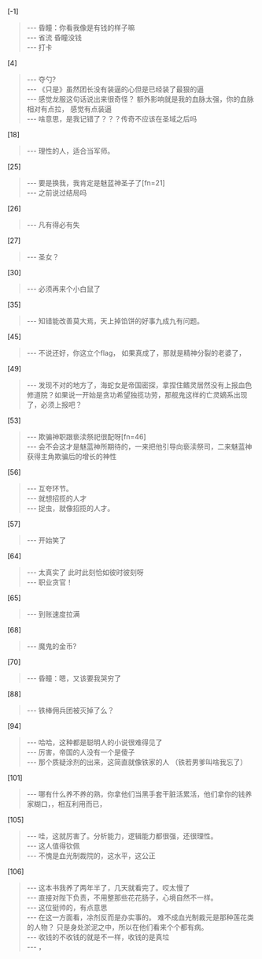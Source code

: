 
[-1] 
>--- 昏瞳：你看我像是有钱的样子嘛<br>
>--- 省流 昏瞳没钱<br>
>--- 打卡<br>

[4] 
>--- 夺勺?<br>
>--- 《只是》虽然团长没有装逼的心但是已经装了最狠的逼<br>
>--- 感觉龙服这句话说出来很奇怪？
额外影响就是我的血脉太强，你的血脉相对有点拉，
感觉有点装逼<br>
>--- 啥意思，是我记错了？？？传奇不应该在圣域之后吗<br>

[18] 
>--- 理性的人，适合当军师。<br>

[25] 
>--- 要是换我，我肯定是魅蓝神圣子了[fn=21]<br>
>--- 之前说过结局吗<br>

[26] 
>--- 凡有得必有失<br>

[27] 
>--- 圣女？<br>

[30] 
>--- 必须再来个小白鼠了<br>

[35] 
>--- 知错能改善莫大焉，天上掉馅饼的好事九成九有问题。<br>

[45] 
>--- 不说还好，你这立个flag，
如果真成了，那就是精神分裂的老婆了，<br>

[49] 
>--- 发现不对的地方了，海蛇女是帝国密探，拿捏住鳍灵居然没有上报血色修道院？如果说一开始是贪功希望独揽功劳，那舰鬼这样的亡灵嫡系出现了，必须上报吧？<br>

[53] 
>--- 欺骗神职跟亵渎祭祀很配呀[fn=46]<br>
>--- 会不会这才是魅蓝神所期待的，一来把他引导向亵渎祭司，二来魅蓝神获得主角欺骗后的增长的神性<br>

[56] 
>--- 互夸环节。<br>
>--- 就想招揽的人才<br>
>--- 捉虫，就像招揽的人才。<br>

[57] 
>--- 开始笑了<br>

[64] 
>--- 太真实了 此时此刻恰如彼时彼刻呀<br>
>--- 职业贪官！<br>

[65] 
>--- 到账速度拉满<br>

[68] 
>--- 魔鬼的金币?<br>

[70] 
>--- 昏瞳：嗯，又该要我哭穷了<br>

[88] 
>--- 铁棒佣兵团被灭掉了么？<br>

[94] 
>--- 哈哈，这种都是聪明人的小说很难得见了<br>
>--- 厉害，帝国的人没有一个是傻子<br>
>--- 那个质疑涂剂的出来，这简直就像铁家的人 （铁若男爹叫啥我忘了）<br>

[101] 
>--- 哪有什么养不养的熟，你拿他们当黑手套干脏活累活，他们拿你的钱养家糊口，，相互利用而已，<br>

[105] 
>--- 哇，这就厉害了。分析能力，逻辑能力都很强，还很理性。<br>
>--- 这人值得钦佩<br>
>--- 不愧是血光制裁院的，这水平，这公正<br>

[106] 
>--- 这本书我养了两年半了，几天就看完了。哎太慢了<br>
>--- 直接对陛下负责，不用整那些花花肠子，心境自然不一样。<br>
>--- 这位挺帅的，有点意思<br>
>--- 在这一方面看，凃剂反而是办实事的。
难不成血光制裁元是那种莲花类的人物？
只是身处淤泥之中，所以在他们看来个个都有病。<br>
>--- 收钱的不收钱的就是不一样，收钱的是真垃<br>
>--- ，<br>

